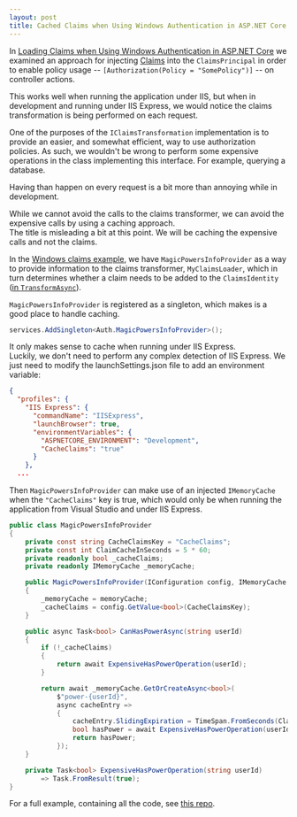 ```yaml
---
layout: post
title: Cached Claims when Using Windows Authentication in ASP.NET Core
---
```


In [Loading Claims when Using Windows Authentication in ASP.NET Core][claims_post]
we examined an approach for injecting [Claims][claims_auth] into the `ClaimsPrincipal`
in order to enable policy usage -- `[Authorization(Policy = "SomePolicy")]` --
on controller actions.

This works well when running the application under IIS,
but when in development and running under IIS Express,
we would notice the claims transformation is being
performed on each request.

One of the purposes of the `IClaimsTransformation` implementation
is to provide an easier, and somewhat efficient, way to use
authorization policies. As such, we wouldn't be wrong to perform
some expensive operations in the class implementing this interface.
For example, querying a database.

Having than happen on every request is a bit more than annoying
while in development.

While we cannot avoid the calls to the claims transformer,
we can avoid the expensive calls by using a caching approach.  
The title is misleading a bit at this point. We will be caching
the expensive calls and not the claims.

In the [Windows claims example][claims_post], we have
`MagicPowersInfoProvider` as a way to provide information
to the claims transformer, `MyClaimsLoader`, which in turn
determines whether a claim needs to be added to
the `ClaimsIdentity` ([in `TransformAsync`][my_claims]).

`MagicPowersInfoProvider` is registered as a singleton,
which makes is a good place to handle caching.

```csharp
services.AddSingleton<Auth.MagicPowersInfoProvider>();
```

It only makes sense to cache when running under IIS Express.  
Luckily, we don't need to perform any complex detection of
IIS Express. We just need to modify the launchSettings.json
file to add an environment variable:

```json
{
  "profiles": {
    "IIS Express": {
      "commandName": "IISExpress",
      "launchBrowser": true,
      "environmentVariables": {
        "ASPNETCORE_ENVIRONMENT": "Development",
        "CacheClaims": "true"
      }
    },
  ...
```

Then `MagicPowersInfoProvider` can make use of an injected `IMemoryCache`
when the `"CacheClaims"` key is true, which would only be
when running the application from Visual Studio and under IIS Express.

```csharp
public class MagicPowersInfoProvider
{
    private const string CacheClaimsKey = "CacheClaims";
    private const int ClaimCacheInSeconds = 5 * 60;
    private readonly bool _cacheClaims;
    private readonly IMemoryCache _memoryCache;

    public MagicPowersInfoProvider(IConfiguration config, IMemoryCache memoryCache)
    {
        _memoryCache = memoryCache;
        _cacheClaims = config.GetValue<bool>(CacheClaimsKey);
    }

    public async Task<bool> CanHasPowerAsync(string userId)
    {
        if (!_cacheClaims)
        {
            return await ExpensiveHasPowerOperation(userId);
        }

        return await _memoryCache.GetOrCreateAsync<bool>(
            $"power-{userId}",
            async cacheEntry =>
            {
                cacheEntry.SlidingExpiration = TimeSpan.FromSeconds(ClaimCacheInSeconds);
                bool hasPower = await ExpensiveHasPowerOperation(userId);
                return hasPower;
            });
    }

    private Task<bool> ExpensiveHasPowerOperation(string userId)
        => Task.FromResult(true);
}
```

For a full example, containing all the code, see [this repo][repo].

[claims_auth]: https://docs.microsoft.com/en-us/aspnet/core/security/authorization/claims?view=aspnetcore-3.1
[my_claims]: https://github.com/philipmat/AspNetCoreWindowsAuthClaims/blob/master/Auth/MyClaimsLoader.cs#L31
[repo]: https://github.com/philipmat/AspNetCoreWindowsAuthClaims
[claims_post]: /2018/aspnetcore_claims_with_windowsauthentication.html
